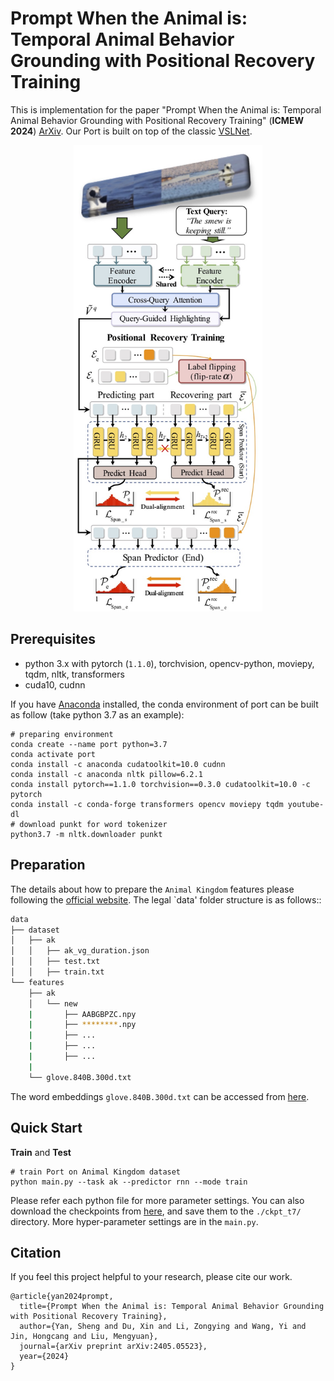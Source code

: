 # Prompt When the Animal is: Temporal Animal Behavior Grounding with Positional Recovery Training

This is implementation for the paper "Prompt When the Animal is: Temporal Animal Behavior Grounding with Positional Recovery Training" (**ICMEW 2024**) 
[ArXiv](https://arxiv.org/abs/2405.05523). Our Port is built on top of the classic [VSLNet](https://arxiv.org/abs/2004.13931).

<p align = "center"> 
<img src="figures/overview.jpg"  width="60%"/>
</p>


## Prerequisites
- python 3.x with pytorch (`1.1.0`), torchvision, opencv-python, moviepy, tqdm, nltk, 
  transformers
- cuda10, cudnn

If you have [Anaconda](https://www.anaconda.com/distribution/) installed, the conda environment of port can be built 
as follow (take python 3.7 as an example):
```shell script
# preparing environment
conda create --name port python=3.7
conda activate port
conda install -c anaconda cudatoolkit=10.0 cudnn
conda install -c anaconda nltk pillow=6.2.1
conda install pytorch==1.1.0 torchvision==0.3.0 cudatoolkit=10.0 -c pytorch
conda install -c conda-forge transformers opencv moviepy tqdm youtube-dl
# download punkt for word tokenizer
python3.7 -m nltk.downloader punkt
```

## Preparation
The details about how to prepare the `Animal Kingdom` features please following the [official website](https://sutdcv.github.io/Animal-Kingdom/Animal_Kingdom/video_grounding/README_video_grounding.html). The legal `data' folder structure is as follows::
```bash
data
├── dataset
│   ├── ak
│   │   ├── ak_vg_duration.json
│   │   ├── test.txt
│   │   ├── train.txt
└── features
    ├── ak
    │   └── new
    |       ├── AABGBPZC.npy
    |       ├── ********.npy
    |       ├── ...
    |       ├── ...
    |       ├── ...
    |
    └── glove.840B.300d.txt
```

The word embeddings `glove.840B.300d.txt` can be accessed from [here](http://nlp.stanford.edu/data/glove.840B.300d.zip).

## Quick Start

**Train** and **Test**
```shell script
# train Port on Animal Kingdom dataset
python main.py --task ak --predictor rnn --mode train
```
Please refer each python file for more parameter settings. You can also download the checkpoints 
from [here](https://drive.google.com/file/d/18ZqEJHhQhChh8v5uMsn109ZyiksPyOh_/view?usp=sharing), and save them to the `./ckpt_t7/` 
directory. More hyper-parameter settings are in the `main.py`.

## Citation
If you feel this project helpful to your research, please cite our work.
```
@article{yan2024prompt,
  title={Prompt When the Animal is: Temporal Animal Behavior Grounding with Positional Recovery Training},
  author={Yan, Sheng and Du, Xin and Li, Zongying and Wang, Yi and Jin, Hongcang and Liu, Mengyuan},
  journal={arXiv preprint arXiv:2405.05523},
  year={2024}
}
```
